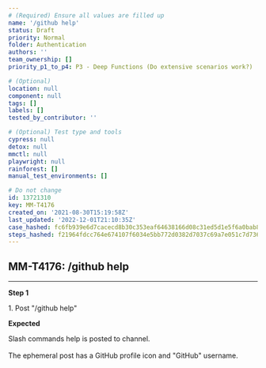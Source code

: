 ```yaml
---
# (Required) Ensure all values are filled up
name: '/github help'
status: Draft
priority: Normal
folder: Authentication
authors: ''
team_ownership: []
priority_p1_to_p4: P3 - Deep Functions (Do extensive scenarios work?)

# (Optional)
location: null
component: null
tags: []
labels: []
tested_by_contributor: ''

# (Optional) Test type and tools
cypress: null
detox: null
mmctl: null
playwright: null
rainforest: []
manual_test_environments: []

# Do not change
id: 13721310
key: MM-T4176
created_on: '2021-08-30T15:19:58Z'
last_updated: '2022-12-01T21:10:35Z'
case_hashed: fc6fb939e6d7cacecd8b30c353eaf64638166d08c31ed5d1e5f6a0bab81607f66f7d65ef0f4f63f5d965672db796c02d
steps_hashed: f21964fdcc764e674107f6034e5bb772d0382d7037c69a7e051c7d736d0243cec0a08a3a303cd6b97bdf5f16aefb05bd
---
```


<!-- (Auto-generated) Based on frontmatter's "key" and "name" -->

## MM-T4176: /github help

---

**Step 1**

1\. Post "/github help"

**Expected**

Slash commands help is posted to channel.\
\
The ephemeral post has a GitHub profile icon and "GitHub" username.
